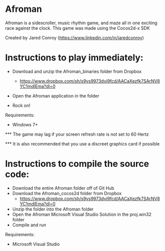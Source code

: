 Afroman
=======

Afroman is a sidescroller, music rhythm game, and maze all in one exciting race against the clock.
This game was made using the Cocos2d-x SDK

Created by Jared Conroy (https://www.linkedin.com/in/jaredconroy)

Instructions to play immediately:
=================================

- Download and unzip the Afroman_binaries folder from Dropbox

	- https://www.dropbox.com/sh/s9vs9973dvi9fcd/AACaXezfk7SArNV8YC1mdlEma?dl=0

- Open the Afroman application in the folder
- Rock on!

Requirements:

- Windows 7+

*** The game may lag if your screen refresh rate is not set to 60 Hertz

*** It is also recommended that you use a discreet graphics card if possible

Instructions to compile the source code:
========================================

- Download the entire Afroman folder off of Git Hub
- Download the Afroman_cocos2d folder from Dropbox
	- https://www.dropbox.com/sh/s9vs9973dvi9fcd/AACaXezfk7SArNV8YC1mdlEma?dl=0
- Unzip the folder into the Afroman folder
- Open the Afroman Microsoft Visual Studio Solution in the proj.win32 folder
- Compile and run

Requirements:

- Microsoft Visual Studio
